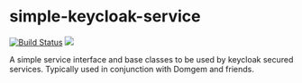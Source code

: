# simple-keycloak-service

[![Build Status](https://secure.travis-ci.org/realityforge/simple-keycloak-service.png?branch=master)](http://travis-ci.org/realityforge/simple-keycloak-service)
[<img src="https://img.shields.io/maven-central/v/org.realityforge.keycloak.sks/simple-keycloak-service.svg?label=latest%20release"/>](http://search.maven.org/#search%7Cga%7C1%7Cg%3A%22org.realityforge.keycloak.sks%22%20a%3A%22simple-keycloak-service%22)

A simple service interface and base classes to be used by keycloak secured services. Typically used
in conjunction with Domgem and friends.
